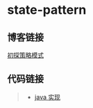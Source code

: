 # state-pattern

## 博客链接

[初探策略模式](http://chenzeping.com/design-pattern/2018-11-28-state/)

## 代码链接

>- [java 实现](./java/StateClient.java)
